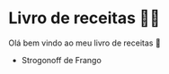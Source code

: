 # Livro de receitas :man_cook: 

Olá bem vindo ao meu livro de receitas :wave:

- Strogonoff de Frango
